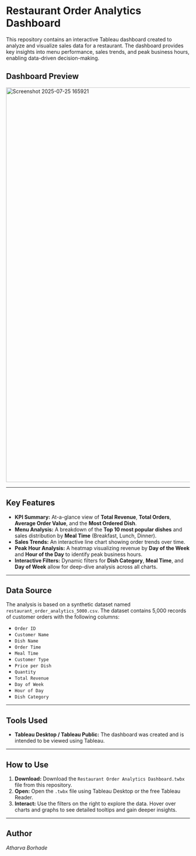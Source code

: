 # Restaurant Order Analytics Dashboard

This repository contains an interactive Tableau dashboard created to analyze and visualize sales data for a restaurant. The dashboard provides key insights into menu performance, sales trends, and peak business hours, enabling data-driven decision-making.

## Dashboard Preview


<img width="1920" height="1080" alt="Screenshot 2025-07-25 165921" src="https://github.com/user-attachments/assets/183fdeba-b0d2-4d18-bfaf-a2311bde4b2e" />


---

## Key Features

* **KPI Summary:** At-a-glance view of **Total Revenue**, **Total Orders**, **Average Order Value**, and the **Most Ordered Dish**.
* **Menu Analysis:** A breakdown of the **Top 10 most popular dishes** and sales distribution by **Meal Time** (Breakfast, Lunch, Dinner).
* **Sales Trends:** An interactive line chart showing order trends over time.
* **Peak Hour Analysis:** A heatmap visualizing revenue by **Day of the Week** and **Hour of the Day** to identify peak business hours.
* **Interactive Filters:** Dynamic filters for **Dish Category**, **Meal Time**, and **Day of Week** allow for deep-dive analysis across all charts.

---

## Data Source

The analysis is based on a synthetic dataset named `restaurant_order_analytics_5000.csv`. The dataset contains 5,000 records of customer orders with the following columns:

* `Order ID`
* `Customer Name`
* `Dish Name`
* `Order Time`
* `Meal Time`
* `Customer Type`
* `Price per Dish`
* `Quantity`
* `Total Revenue`
* `Day of Week`
* `Hour of Day`
* `Dish Category`

---

## Tools Used

* **Tableau Desktop / Tableau Public:** The dashboard was created and is intended to be viewed using Tableau.

---

## How to Use

1.  **Download:** Download the `Restaurant Order Analytics Dashboard.twbx` file from this repository.
2.  **Open:** Open the `.twbx` file using Tableau Desktop or the free Tableau Reader.
3.  **Interact:** Use the filters on the right to explore the data. Hover over charts and graphs to see detailed tooltips and gain deeper insights.

---

## Author

*Atharva Borhade*
